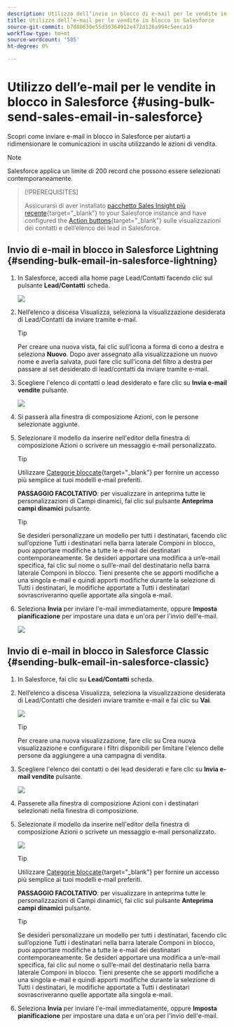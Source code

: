 ```yaml
---
description: Utilizzo dell’invio in blocco di e-mail per le vendite in Salesforce - Documenti Marketo - Documentazione del prodotto
title: Utilizzo dell’e-mail per le vendite in blocco in Salesforce
source-git-commit: b7d80630e55d30364912e472d126a994c5eeca19
workflow-type: tm+mt
source-wordcount: '585'
ht-degree: 0%

---
```


# Utilizzo dell’e-mail per le vendite in blocco in Salesforce {#using-bulk-send-sales-email-in-salesforce}

Scopri come inviare e-mail in blocco in Salesforce per aiutarti a ridimensionare le comunicazioni in uscita utilizzando le azioni di vendita.

>[!NOTE]
>
>Salesforce applica un limite di 200 record che possono essere selezionati contemporaneamente.

>[!PREREQUISITES]
>
>Assicurarsi di aver installato [pacchetto Sales Insight più recente](/help/marketo/product-docs/marketo-sales-insight/msi-for-salesforce/upgrading/upgrading-your-msi-package.md){target="_blank"} to your Salesforce instance and have configured the [Action buttons](/help/marketo/product-docs/marketo-sales-insight/actions/crm/salesforce-package-configuration/add-action-buttons-to-salesforce-list-view.md){target="_blank"} sulle visualizzazioni dei contatti e dell’elenco dei lead in Salesforce.

## Invio di e-mail in blocco in Salesforce Lightning {#sending-bulk-email-in-salesforce-lightning}

1. In Salesforce, accedi alla home page Lead/Contatti facendo clic sul pulsante **Lead/Contatti** scheda.

   ![](assets/using-bulk-send-sales-email-in-salesforce-1.png)

1. Nell’elenco a discesa Visualizza, seleziona la visualizzazione desiderata di Lead/Contatti da inviare tramite e-mail.

   >[!TIP]
   >
   >Per creare una nuova vista, fai clic sull’icona a forma di cono a destra e seleziona **Nuovo**. Dopo aver assegnato alla visualizzazione un nuovo nome e averla salvata, puoi fare clic sull’icona del filtro a destra per passare al set desiderato di lead/contatti da inviare tramite e-mail.

1. Scegliere l&#39;elenco di contatti o lead desiderato e fare clic su **Invia e-mail vendite** pulsante.

   ![](assets/using-bulk-send-sales-email-in-salesforce-2.png)

1. Si passerà alla finestra di composizione Azioni, con le persone selezionate aggiunte.

1. Selezionare il modello da inserire nell&#39;editor della finestra di composizione Azioni o scrivere un messaggio e-mail personalizzato.

   >[!TIP]
   >
   >Utilizzare [Categorie bloccate](/help/marketo/product-docs/marketo-sales-insight/actions/email/using-the-compose-window/using-a-template-in-the-compose-window.md#pinning-template-categories-in-the-compose-window){target="_blank"} per fornire un accesso più semplice ai tuoi modelli e-mail preferiti.

   **PASSAGGIO FACOLTATIVO**: per visualizzare in anteprima tutte le personalizzazioni di Campi dinamici, fai clic sul pulsante **Anteprima campi dinamici** pulsante.

   >[!TIP]
   >
   >Se desideri personalizzare un modello per tutti i destinatari, facendo clic sull’opzione Tutti i destinatari nella barra laterale Componi in blocco, puoi apportare modifiche a tutte le e-mail dei destinatari contemporaneamente. Se desideri apportare una modifica a un’e-mail specifica, fai clic sul nome o sull’e-mail del destinatario nella barra laterale Componi in blocco. Tieni presente che se apporti modifiche a una singola e-mail e quindi apporti modifiche durante la selezione di Tutti i destinatari, le modifiche apportate a Tutti i destinatari sovrascriveranno quelle apportate alla singola e-mail.

1. Seleziona **Invia** per inviare l&#39;e-mail immediatamente, oppure **Imposta pianificazione** per impostare una data e un&#39;ora per l&#39;invio dell&#39;e-mail.

   ![](assets/using-bulk-send-sales-email-in-salesforce-3.png)

## Invio di e-mail in blocco in Salesforce Classic {#sending-bulk-email-in-salesforce-classic}

1. In Salesforce, fai clic su **Lead/Contatti** scheda.

1. Nell’elenco a discesa Visualizza, seleziona la visualizzazione desiderata di Lead/Contatti che desideri inviare tramite e-mail e fai clic su **Vai**.

   ![](assets/using-bulk-send-sales-email-in-salesforce-4.png)

   >[!TIP]
   >
   >Per creare una nuova visualizzazione, fare clic su Crea nuova visualizzazione e configurare i filtri disponibili per limitare l&#39;elenco delle persone da aggiungere a una campagna di vendita.

1. Scegliere l&#39;elenco dei contatti o dei lead desiderati e fare clic su **Invia e-mail vendite** pulsante.

   ![](assets/using-bulk-send-sales-email-in-salesforce-5.png)

1. Passerete alla finestra di composizione Azioni con i destinatari selezionati nella finestra di composizione.

1. Selezionate il modello da inserire nell&#39;editor della finestra di composizione Azioni o scrivete un messaggio e-mail personalizzato.

   ![](assets/using-bulk-send-sales-email-in-salesforce-6.png)

   >[!TIP]
   >
   >Utilizzare [Categorie bloccate](/help/marketo/product-docs/marketo-sales-insight/actions/email/using-the-compose-window/using-a-template-in-the-compose-window.md#pinning-template-categories-in-the-compose-window){target="_blank"} per fornire un accesso più semplice ai tuoi modelli e-mail preferiti.

   **PASSAGGIO FACOLTATIVO**: per visualizzare in anteprima tutte le personalizzazioni di Campi dinamici, fai clic sul pulsante **Anteprima campi dinamici** pulsante.

   >[!TIP]
   >
   >Se desideri personalizzare un modello per tutti i destinatari, facendo clic sull’opzione Tutti i destinatari nella barra laterale Componi in blocco, puoi apportare modifiche a tutte le e-mail dei destinatari contemporaneamente. Se desideri apportare una modifica a un’e-mail specifica, fai clic sul nome o sull’e-mail del destinatario nella barra laterale Componi in blocco. Tieni presente che se apporti modifiche a una singola e-mail e quindi apporti modifiche durante la selezione di Tutti i destinatari, le modifiche apportate a Tutti i destinatari sovrascriveranno quelle apportate alla singola e-mail.

1. Seleziona **Invia** per inviare l&#39;e-mail immediatamente, oppure **Imposta pianificazione** per impostare una data e un&#39;ora per l&#39;invio dell&#39;e-mail.
